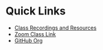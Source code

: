 # Quick Links

- [Class Recordings and Resources](https://drive.google.com/drive/u/4/folders/1wdgR-EY6JHurbc_-XR0YGSU4EKAgHjUn)
- [Zoom Class Link](https://us02web.zoom.us/j/3664322549)
- [GitHub Org](https://github.com/orgs/actualize-evn-2023-09/repositories)